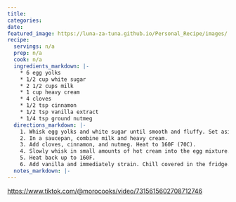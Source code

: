 ```yaml
---
title: 
categories: 
date: 
featured_image: https://luna-za-tuna.github.io/Personal_Recipe/images/
recipe:
  servings: n/a
  prep: n/a
  cook: n/a
  ingredients_markdown: |-
    * 6 egg yolks
    * 1/2 cup white sugar
    * 2 1/2 cups milk
    * 1 cup heavy cream
    * 4 cloves
    * 1/2 tsp cinnamon
    * 1/2 tsp vanilla extract
    * 1/4 tsp ground nutmeg
  directions_markdown: |-
    1. Whisk egg yolks and white sugar until smooth and fluffy. Set aside.
    2. In a saucepan, combine milk and heavy cream. 
    3. Add cloves, cinnamon, and nutmeg. Heat to 160F (70C).
    4. Slowly whisk in small amounts of hot cream into the egg mixture. Once half the cream is incorporated add the mixture back to the pot. 
    5. Heat back up to 160F. 
    6. Add vanilla and immediately strain. Chill covered in the fridge. 
  notes_markdown: |-
---
```

<https://www.tiktok.com/@morocooks/video/7315615602708712746>